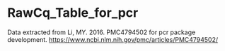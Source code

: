 # RawCq_Table_for_pcr

Data extracted from Li, MY. 2016. PMC4794502 for pcr package development.
https://www.ncbi.nlm.nih.gov/pmc/articles/PMC4794502/
